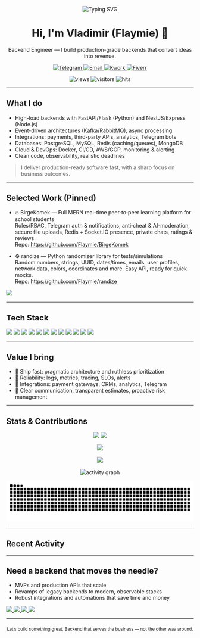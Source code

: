 <!-- Header with typing effect -->
<p align="center">
  <img src="https://readme-typing-svg.demolab.com?font=Inter&weight=600&size=28&pause=1200&color=34D399&center=true&vCenter=true&width=1000&lines=Backend+Developer+%7C+FastAPI%2C+Flask%2C+NestJS%2C+Express;Scalable+APIs%2C+Integrations%2C+Automation;I+ship+fast%2C+reliable%2C+and+business-first+solutions" alt="Typing SVG" />
</p>

<h1 align="center">Hi, I'm Vladimir (Flaymie) 👋</h1>
<p align="center">
  Backend Engineer — I build production-grade backends that convert ideas into revenue.
</p>

<!-- CTA buttons -->
<p align="center">
  <a href="https://t.me/flaymie" target="_blank">
    <img src="https://img.shields.io/badge/Telegram-0088CC?style=for-the-badge&logo=telegram&logoColor=white" alt="Telegram"/>
  </a>
  <a href="mailto:funquenop@gmail.com">
    <img src="https://img.shields.io/badge/Email-0D9488?style=for-the-badge&logo=gmail&logoColor=white" alt="Email"/>
  </a>
  <a href="https://kwork.ru/user/blazexdev" target="_blank">
    <img src="https://img.shields.io/badge/Kwork-18181B?style=for-the-badge&logo=handshake&logoColor=white" alt="Kwork"/>
  </a>
  <a href="https://www.fiverr.com/flaymier" target="_blank">
    <img src="https://img.shields.io/badge/Fiverr-1DBF73?style=for-the-badge&logo=fiverr&logoColor=white" alt="Fiverr"/>
  </a>
</p>

<!-- Visitor badges -->
<p align="center">
  <img src="https://komarev.com/ghpvc/?username=Flaymie&style=flat-square&label=Profile+Views" alt="views"/>
  <img src="https://visitor-badge.laobi.icu/badge?page_id=Flaymie.profile" alt="visitors"/>
  <img src="https://hits.seeyoufarm.com/api/count/incr/badge.svg?url=https://github.com/Flaymie&title=Profile%20Views" alt="hits"/>
</p>

---

## What I do

- High-load backends with FastAPI/Flask (Python) and NestJS/Express (Node.js)
- Event-driven architectures (Kafka/RabbitMQ), async processing
- Integrations: payments, third-party APIs, analytics, Telegram bots
- Databases: PostgreSQL, MySQL, Redis (caching/queues), MongoDB
- Cloud & DevOps: Docker, CI/CD, AWS/GCP, monitoring & alerting
- Clean code, observability, realistic deadlines

> I deliver production-ready software fast, with a sharp focus on business outcomes.

---

## Selected Work (Pinned)

- 🔥 BirgeKomek — Full MERN real-time peer‑to‑peer learning platform for school students  
  Roles/RBAC, Telegram auth & notifications, anti‑cheat & AI-moderation, secure file uploads, Redis + Socket.IO presence, private chats, ratings & reviews.  
  Repo: https://github.com/Flaymie/BirgeKomek

- ⚙️ randize — Python randomizer library for tests/simulations  
  Random numbers, strings, UUID, dates/times, emails, user profiles, network data, colors, coordinates and more. Easy API, ready for quick mocks.  
  Repo: https://github.com/Flaymie/randize

<p>
  <a href="https://github.com/Flaymie?tab=repositories&sort=stargazers">
    <img src="https://img.shields.io/badge/More%20Projects-18181B?style=for-the-badge&logo=github&logoColor=white" />
  </a>
</p>

---

## Tech Stack

<p>
  <img src="https://img.shields.io/badge/Python-3776AB?logo=python&logoColor=white" />
  <img src="https://img.shields.io/badge/FastAPI-009688?logo=fastapi&logoColor=white" />
  <img src="https://img.shields.io/badge/Flask-000000?logo=flask&logoColor=white" />
  <img src="https://img.shields.io/badge/Node.js-339933?logo=node.js&logoColor=white" />
  <img src="https://img.shields.io/badge/NestJS-E0234E?logo=nestjs&logoColor=white" />
  <img src="https://img.shields.io/badge/Express-000000?logo=express&logoColor=white" />
  <img src="https://img.shields.io/badge/PostgreSQL-4169E1?logo=postgresql&logoColor=white" />
  <img src="https://img.shields.io/badge/Redis-DC382D?logo=redis&logoColor=white" />
  <img src="https://img.shields.io/badge/MongoDB-47A248?logo=mongodb&logoColor=white" />
  <img src="https://img.shields.io/badge/Docker-2496ED?logo=docker&logoColor=white" />
  <img src="https://img.shields.io/badge/AWS-232F3E?logo=amazonaws&logoColor=white" />
  <img src="https://img.shields.io/badge/GCP-4285F4?logo=googlecloud&logoColor=white" />
</p>

---

## Value I bring

- 🚀 Ship fast: pragmatic architecture and ruthless prioritization
- 🔭 Reliability: logs, metrics, tracing, SLOs, alerts
- 🧩 Integrations: payment gateways, CRMs, analytics, Telegram
- 💬 Clear communication, transparent estimates, proactive risk management

---

## Stats & Contributions

<p align="center">
  <img src="https://github-readme-stats.vercel.app/api?username=Flaymie&show_icons=true&theme=tokyonight&hide_border=true" height="170" />
  <img src="https://github-readme-stats.vercel.app/api/top-langs/?username=Flaymie&layout=compact&theme=tokyonight&hide_border=true" height="170" />
</p>

<p align="center">
  <img src="https://github-readme-streak-stats.herokuapp.com/?user=Flaymie&theme=tokyonight&hide_border=true" />
</p>

<p align="center">
  <img src="https://github-profile-trophy.vercel.app/?username=Flaymie&theme=onedark&no-frame=true&row=1&column=7" />
</p>

<p align="center">
  <img src="https://github-readme-activity-graph.vercel.app/graph?username=Flaymie&theme=tokyo-night&hide_border=true" alt="activity graph"/>
</p>

<!-- Contributions snake (generated by action) -->
<p align="center">
  <img src="https://raw.githubusercontent.com/Flaymie/Flaymie/output/github-contribution-grid-snake.svg" alt="snake" />
</p>

---

## Recent Activity
<!-- Auto-updating via GitHub Action (see .github/workflows/activity.yml) -->
<!--START_SECTION:activity-->
<!--END_SECTION:activity-->

---

## Need a backend that moves the needle?

- MVPs and production APIs that scale
- Revamps of legacy backends to modern, observable stacks
- Robust integrations and automations that save time and money

<p>
  <a href="https://t.me/flaymie" target="_blank">
    <img src="https://img.shields.io/badge/DM%20me%20on%20Telegram-0088CC?style=for-the-badge&logo=telegram&logoColor=white" />
  </a>
  <a href="mailto:funquenop@gmail.com">
    <img src="https://img.shields.io/badge/Email%20request-0D9488?style=for-the-badge&logo=gmail&logoColor=white" />
  </a>
  <a href="https://kwork.ru/user/blazexdev" target="_blank">
    <img src="https://img.shields.io/badge/Hire%20on%20Kwork-18181B?style=for-the-badge&logo=handshake&logoColor=white" />
  </a>
  <a href="https://www.fiverr.com/flaymier" target="_blank">
    <img src="https://img.shields.io/badge/Hire%20on%20Fiverr-1DBF73?style=for-the-badge&logo=fiverr&logoColor=white" />
  </a>
</p>

---

<p align="center">
  <sub>Let’s build something great. Backend that serves the business — not the other way around.</sub>
</p>

